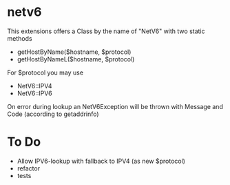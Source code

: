 netv6
=====

This extensions offers a Class by the name of "NetV6" with two static methods
 * getHostByName($hostname, $protocol)
 * getHostByNameL($hostname, $protocol)

For $protocol you may use
 * NetV6::IPV4
 * NetV6::IPV6

On error during lookup an NetV6Exception will be thrown with Message and Code (according to getaddrinfo)

To Do
===
 * Allow IPV6-lookup with fallback to IPV4 (as new $protocol)
 * refactor
 * tests
